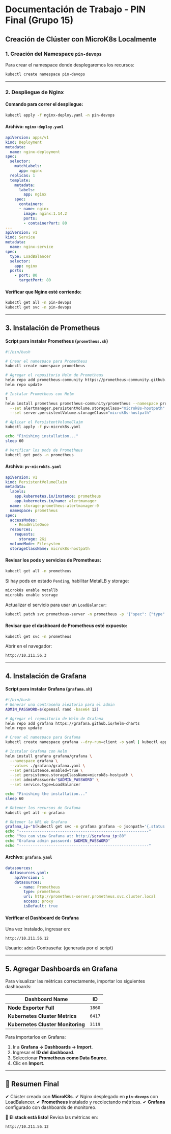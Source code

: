 # Documentación de Trabajo - PIN Final (Grupo 15)

## Creación de Clúster con MicroK8s Localmente

### 1. Creación del Namespace `pin-devops`
Para crear el namespace donde desplegaremos los recursos:
```sh
kubectl create namespace pin-devops
```

---

### 2. Despliegue de Nginx

#### **Comando para correr el despliegue:**
```sh
kubectl apply -f nginx-deploy.yaml -n pin-devops
```

#### **Archivo: `nginx-deploy.yaml`**
```yaml
apiVersion: apps/v1
kind: Deployment
metadata:
  name: nginx-deployment
spec:
  selector:
    matchLabels:
      app: nginx
  replicas: 1
  template:
    metadata:
      labels:
        app: nginx
    spec:
      containers:
      - name: nginx
        image: nginx:1.14.2
        ports:
        - containerPort: 80
---
apiVersion: v1
kind: Service
metadata:
  name: nginx-service
spec:
  type: LoadBalancer
  selector:
    app: nginx
  ports:
    - port: 80
      targetPort: 80
```

#### **Verificar que Nginx esté corriendo:**
```sh
kubectl get all -n pin-devops
kubectl get svc -n pin-devops
```

---

## 3. Instalación de Prometheus

#### **Script para instalar Prometheus (`prometheus.sh`)**
```sh
#!/bin/bash

# Crear el namespace para Prometheus
kubectl create namespace prometheus

# Agregar el repositorio Helm de Prometheus
helm repo add prometheus-community https://prometheus-community.github.io/helm-charts
helm repo update

# Instalar Prometheus con Helm
t
helm install prometheus prometheus-community/prometheus --namespace prometheus \
  --set alertmanager.persistentVolume.storageClass="microk8s-hostpath" \
  --set server.persistentVolume.storageClass="microk8s-hostpath"

# Aplicar el PersistentVolumeClaim
kubectl apply -f pv-microk8s.yaml

echo "Finishing installation..."
sleep 60

# Verificar los pods de Prometheus
kubectl get pods -n prometheus
```

#### **Archivo: `pv-microk8s.yaml`**
```yaml
apiVersion: v1
kind: PersistentVolumeClaim
metadata:
  labels:
    app.kubernetes.io/instance: prometheus
    app.kubernetes.io/name: alertmanager
  name: storage-prometheus-alertmanager-0
  namespace: prometheus
spec:
  accessModes:
    - ReadWriteOnce
  resources:
    requests:
      storage: 2Gi
  volumeMode: Filesystem
  storageClassName: microk8s-hostpath
```

#### **Revisar los pods y servicios de Prometheus:**
```sh
kubectl get all -n prometheus
```

Si hay pods en estado `Pending`, habilitar MetalLB y storage:
```sh
microk8s enable metallb
microk8s enable storage
```

Actualizar el servicio para usar un `LoadBalancer`:
```sh
kubectl patch svc prometheus-server -n prometheus -p '{"spec": {"type": "LoadBalancer"}}'
```

#### **Revisar que el dashboard de Prometheus esté expuesto:**
```sh
kubectl get svc -n prometheus
```
Abrir en el navegador:
```
http://10.211.56.3
```

---

## 4. Instalación de Grafana

#### **Script para instalar Grafana (`grafana.sh`)**
```sh
#!/bin/bash
# Generar una contraseña aleatoria para el admin
ADMIN_PASSWORD=$(openssl rand -base64 12)

# Agregar el repositorio de Helm de Grafana
helm repo add grafana https://grafana.github.io/helm-charts
helm repo update

# Crear el namespace para Grafana
kubectl create namespace grafana --dry-run=client -o yaml | kubectl apply -f -

# Instalar Grafana con Helm
helm install grafana grafana/grafana \
  --namespace grafana \
  --values ./grafana/grafana.yaml \
  --set persistence.enabled=true \
  --set persistence.storageClassName=microk8s-hostpath \
  --set adminPassword="$ADMIN_PASSWORD" \
  --set service.type=LoadBalancer

echo "Finishing the installation..."
sleep 60

# Obtener los recursos de Grafana
kubectl get all -n grafana

# Obtener la URL de Grafana
grafana_ip="$(kubectl get svc -n grafana grafana -o jsonpath='{.status.loadBalancer.ingress[0].ip}')"
echo "---------------------------------------------------------"
echo "You can view Grafana at: http://$grafana_ip:80"
echo "Grafana admin password: $ADMIN_PASSWORD"
echo "---------------------------------------------------------"
```

#### **Archivo: `grafana.yaml`**
```yaml
datasources:
  datasources.yaml:
    apiVersion: 1
    datasources:
      - name: Prometheus
        type: prometheus
        url: http://prometheus-server.prometheus.svc.cluster.local
        access: proxy
        isDefault: true
```

#### **Verificar el Dashboard de Grafana**
Una vez instalado, ingresar en:
```
http://10.211.56.12
```
Usuario: `admin`
Contraseña: (generada por el script)

---

## 5. Agregar Dashboards en Grafana
Para visualizar las métricas correctamente, importar los siguientes dashboards:

| Dashboard Name | ID |
|---------------|----|
| **Node Exporter Full** | `1860` |
| **Kubernetes Cluster Metrics** | `6417` |
| **Kubernetes Cluster Monitoring** | `3119` |

Para importarlos en Grafana:
1. Ir a **Grafana → Dashboards → Import**.
2. Ingresar el **ID del dashboard**.
3. Seleccionar **Prometheus como Data Source**.
4. Clic en **Import**.

---

## 🎯 **Resumen Final**
✔ Clúster creado con **MicroK8s**.
✔ Nginx desplegado en **`pin-devops`** con LoadBalancer.
✔ **Prometheus** instalado y recolectando métricas.
✔ **Grafana** configurado con dashboards de monitoreo.

🚀 **El stack está listo!** Revisa las métricas en:
```
http://10.211.56.12
```

